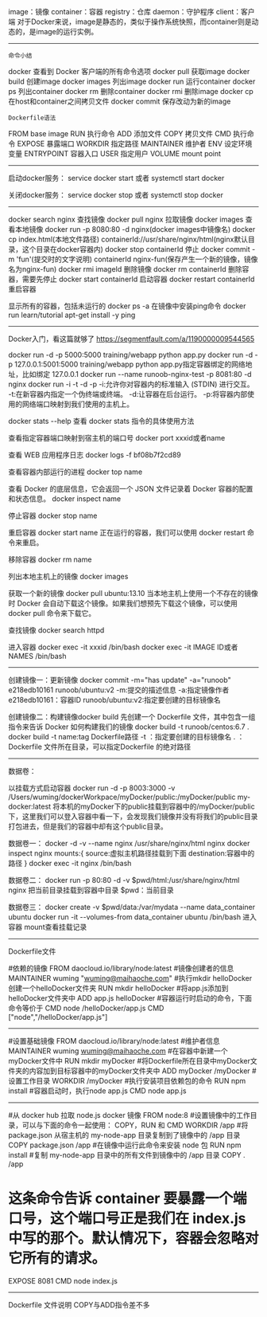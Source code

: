 image：镜像
container：容器
registry：仓库
daemon：守护程序
client：客户端
对于Docker来说，image是静态的，类似于操作系统快照，而container则是动态的，是image的运行实例。

----------------------------------------------------------------------------------------------
    命令小结
docker          查看到 Docker 客户端的所有命令选项
docker pull     获取image
docker build    创建image
docker images   列出image
docker run      运行container
docker ps       列出container
docker rm       删除container
docker rmi      删除image
docker cp       在host和container之间拷贝文件
docker commit   保存改动为新的image

    Dockerfile语法
FROM        base image
RUN         执行命令
ADD         添加文件
COPY        拷贝文件
CMD         执行命令
EXPOSE      暴露端口
WORKDIR     指定路径
MAINTAINER  维护者
ENV         设定环境变量
ENTRYPOINT  容器入口
USER        指定用户
VOLUME      mount point

----------------------------------------------------------------------------------------------

启动docker服务：
    service docker start 或者 systemctl start docker

关闭docker服务：
    service docker stop 或者 systemctl stop docker

----------------------------------------------------------------------------------------------

docker search nginx 查找镜像
docker pull nginx 拉取镜像
docker images 查看本地镜像
docker run -p 8080:80 -d nginx(docker images中镜像名)
docker cp index.html(本地文件路径) containerId://usr/share/nginx/html(nginx默认目录，这个目录在docker容器内)
docker stop containerId 停止
docker commit -m 'fun'(提交时的文字说明) containerId nginx-fun(保存产生一个新的镜像，镜像名为nginx-fun)
docker rmi imageId 删除镜像
docker rm containerId 删除容器，需要先停止
docker start containerId 启动容器
docker restart containerId 重启容器



显示所有的容器，包括未运行的
docker ps -a
在镜像中安装ping命令
docker run learn/tutorial apt-get install -y ping


----------------------------------------------------------------------------------------------

Docker入门，看这篇就够了
https://segmentfault.com/a/1190000009544565


docker run -d -p 5000:5000 training/webapp python app.py
docker run -d -p 127.0.0.1:5001:5000 training/webapp python app.py指定容器绑定的网络地址，比如绑定 127.0.0.1
docker run --name runoob-nginx-test -p 8081:80 -d nginx
docker run -i -t -d -p
-i:允许你对容器内的标准输入 (STDIN) 进行交互。
-t:在新容器内指定一个伪终端或终端。
-d:让容器在后台运行。
-p:将容器内部使用的网络端口映射到我们使用的主机上。


docker stats --help 查看 docker stats 指令的具体使用方法

查看指定容器端口映射到宿主机的端口号
docker port xxxid或者name

查看 WEB 应用程序日志
docker logs -f bf08b7f2cd89

查看容器内部运行的进程
docker top name

查看 Docker 的底层信息，它会返回一个 JSON 文件记录着 Docker 容器的配置和状态信息。
docker inspect name

停止容器
docker stop name

重启容器
docker start name
正在运行的容器，我们可以使用 docker restart 命令来重启。

移除容器
docker rm name

列出本地主机上的镜像
docker images

获取一个新的镜像
docker pull ubuntu:13.10
当本地主机上使用一个不存在的镜像时 Docker 会自动下载这个镜像。如果我们想预先下载这个镜像，可以使用 docker pull 命令来下载它。

查找镜像
docker search httpd

进入容器
docker exec -it xxxid /bin/bash
docker exec -it IMAGE ID或者NAMES /bin/bash

---------------------------------------------------------------------------------------------------------

创建镜像一：更新镜像
docker commit -m="has update" -a="runoob" e218edb10161 runoob/ubuntu:v2
-m:提交的描述信息
-a:指定镜像作者
e218edb10161：容器ID
runoob/ubuntu:v2:指定要创建的目标镜像名


创建镜像二：构建镜像docker build
先创建一个 Dockerfile 文件，其中包含一组指令来告诉 Docker 如何构建我们的镜像
docker build -t runoob/centos:6.7 .
docker build -t name:tag Dockerfile路径
-t ：指定要创建的目标镜像名
. ：Dockerfile 文件所在目录，可以指定Dockerfile 的绝对路径

---------------------------------------------------------------------------------------------------------

数据卷：

以挂载方式启动容器
docker run -d -p 8003:3000 -v /Users/wuming/dockerWorkpace/myDocker/public:/myDocker/public my-docker:latest
将本机的myDocker下的public挂载到容器中的/myDocker/public下，这里我们可以登入容器中看一下，会发现我们镜像并没有将我们的public目录打包进去，但是我们的容器中却有这个public目录。


数据卷一：
docker -d -v --name nginx /usr/share/nginx/html nginx
docker inspect nginx
mounts:{
    source:虚拟主机路径挂载到下面
    destination:容器中的路径
}
docker exec -it nginx /bin/bash


数据卷二：
docker run -p 80:80 -d -v $pwd/html:/usr/share/nginx/html nginx
                          把当前目录挂载到容器中目录
$pwd：当前目录


数据卷三：
docker create -v $pwd/data:/var/mydata --name data_container ubuntu
docker run -it --volumes-from data_container ubuntu /bin/bash   进入容器
mount查看挂载记录

---------------------------------------------------------------------------------------------------------
Dockerfile文件

#依赖的镜像
FROM daocloud.io/library/node:latest
#镜像创建者的信息
MAINTAINER wuming "wuming@maihaoche.com"
#执行mkdir helloDocker创建一个helloDocker文件夹
RUN mkdir helloDocker
#将app.js添加到helloDocker文件夹中
ADD app.js  helloDocker
#容器运行时启动的命令，下面命令等价于 CMD node /helloDocker/app.js
CMD ["node","/helloDocker/app.js"]

--------

#设置基础镜像
FROM daocloud.io/library/node:latest
#维护者信息
MAINTAINER wuming wuming@maihaoche.com
#在容器中新建一个myDocker文件中
RUN mkdir myDocker
#将Dockerfile所在目录中myDocker文件夹的内容加到目标容器中的myDocker文件夹中
ADD myDocker  /myDocker
#设置工作目录
WORKDIR /myDocker
#执行安装项目依赖包的命令
RUN npm install
#容器启动时，执行node app.js
CMD node app.js

--------

#从 docker hub 拉取 node.js docker 镜像
FROM node:8
#设置镜像中的工作目录，可以与下面的命令一起使用： COPY，RUN 和 CMD
WORKDIR /app
#将 package.json 从宿主机的 my-node-app 目录复制到了镜像中的 /app 目录
COPY package.json /app
#在镜像中运行此命令来安装 node 包
RUN npm install
#复制 my-node-app 目录中的所有文件到镜像中的 /app 目录
COPY . /app
# 这条命令告诉 container 要暴露一个端口号，这个端口号正是我们在 index.js 中写的那个。默认情况下，容器会忽略对它所有的请求。
EXPOSE 8081
CMD node index.js

--------

Dockerfile 文件说明
COPY与ADD指令差不多


